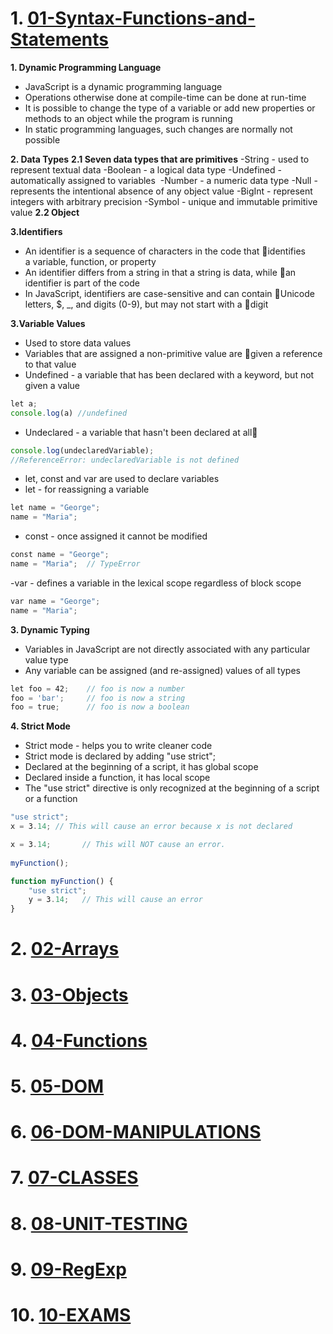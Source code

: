 # 1. [01-Syntax-Functions-and-Statements](./01-Syntax-Functions-and-Statements/)

 **1. Dynamic Programming Language**
- JavaScript is a dynamic programming language
- Operations otherwise done at compile-time can be done at run-time
- It is possible to change the type of a variable or add new properties or methods to an object while the program is running
- In static programming languages, such changes are normally not possible

 **2. Data Types**
**2.1 Seven data types that are primitives**
-String - used to represent textual data
-Boolean - a logical data type 
-Undefined - automatically assigned to variables 
-Number -  a numeric data type
-Null - represents the intentional absence of any object value
-BigInt - represent integers with arbitrary precision
-Symbol - unique and immutable primitive value
**2.2 Object**

**3.Identifiers**
- An identifier is a sequence of characters in the code that identifies a variable, function, or property
- An identifier differs from a string 
in that a string is data, while an identifier is part of the code
- In JavaScript, identifiers are case-sensitive and can contain Unicode letters, $, _, and digits (0-9), but may not start with a digit

**3.Variable Values**
- Used to store data values
- Variables that are assigned a non-primitive value are given a reference to that value
- Undefined - a variable that has been declared with a keyword, but not given a value
```js
let a;
console.log(a) //undefined
```

- Undeclared - a variable that hasn't been declared at all
```js
console.log(undeclaredVariable);
//ReferenceError: undeclaredVariable is not defined
```

- let, const and var are used to declare variables
- let - for reassigning a variable
```js
let name = "George";    
name = "Maria";
```
- const - once assigned it cannot be modified
```js
const name = "George";  
name = "Maria";  // TypeError

```

 -var - defines a variable in the lexical scope regardless of block scope
```js
var name = "George";    
name = "Maria";
```

**3. Dynamic Typing**
- Variables in JavaScript are not directly associated with any particular value type
- Any variable can be assigned (and re-assigned) values of all types
```js
let foo = 42;    // foo is now a number
foo = 'bar';     // foo is now a string
foo = true;      // foo is now a boolean
```

**4. Strict Mode**
- Strict mode - helps you to write cleaner code
- Strict mode is declared by adding "use strict";
- Declared at the beginning of a script, it has global scope
- Declared inside a function, it has local scope
- The "use strict" directive is only recognized at the beginning of a script or a function
```js
"use strict";
x = 3.14; // This will cause an error because x is not declared

```

```js
x = 3.14;       // This will NOT cause an error.
 
myFunction();

function myFunction() {
    "use strict";
    y = 3.14;   // This will cause an error
}
```


# 2. [02-Arrays](./02-Arrays/)
# 3. [03-Objects](./03-Objects/)
# 4. [04-Functions](./04-Functions/)
# 5. [05-DOM](./05-DOM/)
# 6. [06-DOM-MANIPULATIONS](./06-DOM-MANIPULATIONS/)
# 7. [07-CLASSES](./07-CLASSES/)
# 8. [08-UNIT-TESTING](./08-UNIT-TESTING/)
# 9. [09-RegExp](./09-RegExp/)
# 10. [10-EXAMS](./10-EXAMS/)
